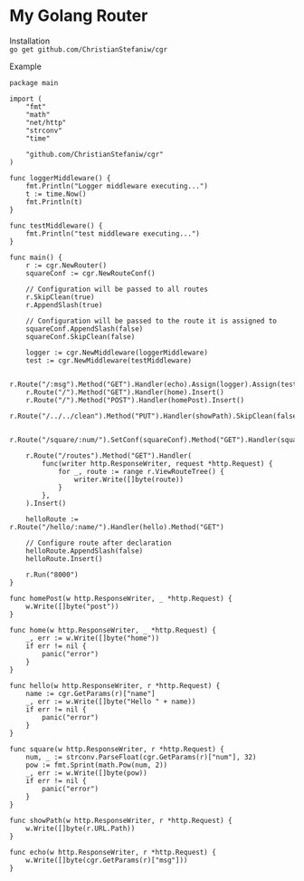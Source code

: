 # My Golang Router

Installation  
```go get github.com/ChristianStefaniw/cgr```

Example

```golang
package main

import (
	"fmt"
	"math"
	"net/http"
	"strconv"
	"time"

	"github.com/ChristianStefaniw/cgr"
)

func loggerMiddleware() {
	fmt.Println("Logger middleware executing...")
	t := time.Now()
	fmt.Println(t)
}

func testMiddleware() {
	fmt.Println("test middleware executing...")
}

func main() {
	r := cgr.NewRouter()
	squareConf := cgr.NewRouteConf()

	// Configuration will be passed to all routes
	r.SkipClean(true)
	r.AppendSlash(true)

	// Configuration will be passed to the route it is assigned to
	squareConf.AppendSlash(false)
	squareConf.SkipClean(false)

	logger := cgr.NewMiddleware(loggerMiddleware)
	test := cgr.NewMiddleware(testMiddleware)

	r.Route("/:msg").Method("GET").Handler(echo).Assign(logger).Assign(test).Insert()
	r.Route("/").Method("GET").Handler(home).Insert()
	r.Route("/").Method("POST").Handler(homePost).Insert()
	r.Route("/../../clean").Method("PUT").Handler(showPath).SkipClean(false).Insert()

	r.Route("/square/:num/").SetConf(squareConf).Method("GET").Handler(square).Insert()

	r.Route("/routes").Method("GET").Handler(
		func(writer http.ResponseWriter, request *http.Request) {
			for _, route := range r.ViewRouteTree() {
				writer.Write([]byte(route))
			}
		},
	).Insert()

	helloRoute := r.Route("/hello/:name/").Handler(hello).Method("GET")

	// Configure route after declaration
	helloRoute.AppendSlash(false)
	helloRoute.Insert()

	r.Run("8000")
}

func homePost(w http.ResponseWriter, _ *http.Request) {
	w.Write([]byte("post"))
}

func home(w http.ResponseWriter, _ *http.Request) {
	_, err := w.Write([]byte("home"))
	if err != nil {
		panic("error")
	}
}

func hello(w http.ResponseWriter, r *http.Request) {
	name := cgr.GetParams(r)["name"]
	_, err := w.Write([]byte("Hello " + name))
	if err != nil {
		panic("error")
	}
}

func square(w http.ResponseWriter, r *http.Request) {
	num, _ := strconv.ParseFloat(cgr.GetParams(r)["num"], 32)
	pow := fmt.Sprint(math.Pow(num, 2))
	_, err := w.Write([]byte(pow))
	if err != nil {
		panic("error")
	}
}

func showPath(w http.ResponseWriter, r *http.Request) {
	w.Write([]byte(r.URL.Path))
}

func echo(w http.ResponseWriter, r *http.Request) {
	w.Write([]byte(cgr.GetParams(r)["msg"]))
}
```

